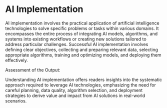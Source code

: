 # AI Implementation

AI implementation involves the practical application of artificial intelligence technologies to solve specific problems or tasks within various domains. It encompasses the entire process of integrating AI models, algorithms, and systems into existing workflows or creating new solutions tailored to address particular challenges. Successful AI implementation involves defining clear objectives, collecting and preparing relevant data, selecting appropriate algorithms, training and optimizing models, and deploying them effectively. 

Assessment of the Output:

Understanding AI implementation offers readers insights into the systematic approach required to leverage AI technologies, emphasizing the need for careful planning, data quality, algorithm selection, and deployment strategies to derive value and impact from AI solutions in real-world scenarios.
